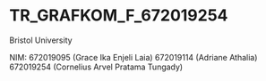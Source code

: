 # TR_GRAFKOM_F_672019254
Bristol University

NIM:
  672019095 (Grace Ika Enjeli Laia)
  672019114 (Adriane Athalia)
  672019254 (Cornelius Arvel Pratama Tungady)
